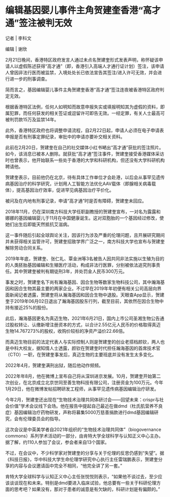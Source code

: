 # 编辑基因婴儿事件主角贺建奎香港“高才通”签注被判无效

记者 | 李科文

编辑 | 谢欣

2月21日晚间，香港特区政府发言人通过未点名贺建奎形式发表声明，称怀疑该申请人以虚假陈述获得“高才通”（即，香港引入高端人才通行证计划）签注，该申请人曾因非法行医而被监禁，入境处处长已依法宣告其签注/进入许可无效，并会进行进一步的刑事调查。

简而言之，基因编辑婴儿事件主角贺建奎香港“高才通”签注连夜被香港特区政府判定无效。

根据香港特区法例，任何人如明知而故意申报失实或填报明知其为虚假的资料，即属犯罪，而任何获发的相关签证或逗留许可即告无效。一经定罪，有关人士最高可被判罚款15万及监禁14年。

此外，香港特区政府也将调整申请流程，自2月22日起，申请人必须在电子申请表申报是否有刑事定罪纪录，审批中的申请亦要补交相关资料。

此前在2月20日，贺建奎在自己的社交媒体小红书嗮出“高才通”获批的签注照片。如今，该消息已被本人删除。就获批“高才通”签注事件，贺建奎接受香港媒体采访时也曾表示，他开始联系一些处于香港的大学和科研机构，但还没有大学科研机构聘请他。

贺建奎表示，目前他仍在北京，待有具体工作单位才会赴港，以后会从事罕见遗传病基因治疗的科学研究，计划用人工智能方法优化AAV载体（即腺相关病毒载体），提高基因治疗效率，促进罕见病基因治疗平价化。

被问及在内地有刑事记录，申请“高才通”时是否有障碍，贺建奎未回应。

2018年11月，仍在深圳南方科技大学任职副教授的贺建奎宣布，一对名为露露和娜娜的基因编辑婴儿于11月在中国健康诞生。这对双胞胎的一个基因经过修改，使她们出生后即能天然抵抗艾滋病。

这一事件随后引起全球舆论关注，因该行为涉及严重的伦理问题，且开展研究期间并未获得相关监管许可，贺建奎招致学界广泛之一，南方科技大学也宣布与贺建奎解除劳动合同关系。

2019年年底，贺建奎、张仁礼、覃金洲等3名被告人因共同非法实施以生殖为目的的人类胚胎基因编辑和生殖医疗活动，构成非法行医罪，分别被依法追究刑事责任。其中贺建奎被判有期徒刑3年，并处罚金人民币300万元。

事发之时，贺建奎名下尚有瀚海基因、因合生物等数家生物科技公司，其中瀚海基因和因合生物其最主要的两家企业。不过早在2019年年初便有相关公司高层向界面新闻记者透露，贺建奎将从瀚海基因和因合生物中退股。天眼查App显示，贺建奎于2019年06月02日退出了瀚海基因股东行列，截至目前，其依然在因合生物中持有接近25%的股份。

此后，瀚海基因更名为真迈生物，2021年6月21日，国内上市公司圣湘生物公告通过股权转让、认缴新增注册资本的方式，以合计2.55亿元人民币的价格取得真迈生物14.767273%的股权，收购价较标的净资产溢价22.66倍。

而真迈生物目前的法定代表人与实际控制人则是贺建奎的创业老搭档颜钦，两人也是中科大校友，据知情人士透露，颜钦在贺建奎时代担任瀚海基因的首席技术官（CTO）一职，在贺建奎事发后，真迈生物的主要班底并没有发生太多变化。

2022年4月，贺建奎满刑出狱，随后他动作频频。

2022年年8月，他在微博上宣布自己将从深圳进京发展。10月，贺建奎开始第二次创业，在北京成立北京世同至善生物科技有限公司，注册资金为100万元。今年1月29日，他在微博发帖招聘研发工程师，从事罕见遗传病基因编辑治疗研发。

今年2月，贺建奎还出现在“生物技术治理共同体研讨会——回望未来：crispr与社会价值”学术会议线下会场。他在报告中提起自己最近在做dmd（杜氏肌营养不良症）基因编辑治疗药物研发，声称将募集5000万慈善捐款进行dmd基因编辑研究，会有伦理委员会的指导。

这次会议是中英美学者自2021年组织的“生物技术治理共同体”（biogovernance
commons）系列学术活动的一部分，由肯特大学全球科学与认知正义中心主办。据了解，约110人参加了会议，参会者来自13个国家。

不过，在会议中，不少科学家对贺建奎的分享与关于伦理的反思仍感到“失望”。据《科技日报》，华中科技大学生命伦理学研究中心执行主任雷瑞鹏表示，贺建奎分享的内容与会议邀请函中完全不相同，“他完全讲了另一套。”

肯特大学全球科学与认知正义中心主任张悦悦则表示，“如果他不谈过去，至少应该谈谈现在和未来。特别是dmd要进入临床试验，他总要有一些关于科研伦理方面的思考吧？如果没有，那对于患者的诚意是有欠缺的，科研计划是有偏颇的。”

